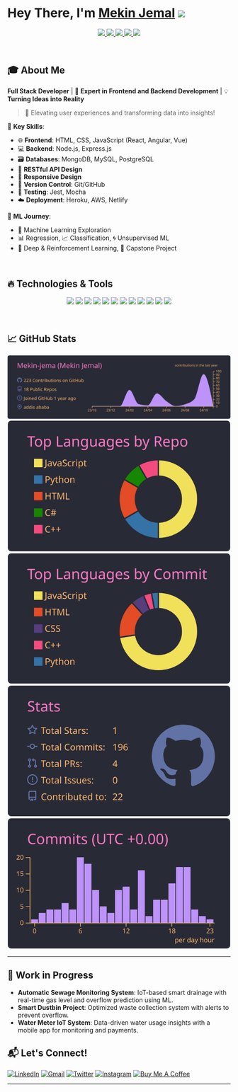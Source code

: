# Hey There, I'm [Mekin Jemal](https://www.linkedin.com/in/mekin-jemal-7933b42a3/) <img src="https://github.com/TheDudeThatCode/TheDudeThatCode/blob/master/Assets/Hi.gif" width="29px">

<p align="center">
  <a href="https://www.linkedin.com/in/mekin-jemal-7933b42a3/">
    <img src="https://img.shields.io/badge/LinkedIn-0077B5?style=for-the-badge&logo=linkedin&logoColor=white" /> 
  </a> 
  <a href="mailto:mekinjemal999@gmail.com">
    <img src="https://img.shields.io/badge/Gmail-D14836?style=for-the-badge&logo=gmail&logoColor=white" />
  </a>
  <a href="https://twitter.com/mekinjemal_seth">
    <img src="https://img.shields.io/badge/Twitter-1DA1F2?style=for-the-badge&logo=twitter&logoColor=white" />
  </a>
  <a href="https://www.instagram.com/mekin.jemal/">
    <img src="https://img.shields.io/badge/Instagram-E4405F?style=for-the-badge&logo=instagram&logoColor=white" />
  </a>
  <a href="https://www.buymeacoffee.com/mekinjemald">
    <img src="https://img.shields.io/badge/Buy_Me_A_Coffee-FFDD00?style=for-the-badge&logo=buy-me-a-coffee&logoColor=black" />
  </a>
</p>

<br>

## 🎓 About Me
**Full Stack Developer** | 🚀 **Expert in Frontend and Backend Development** | 💡 **Turning Ideas into Reality**

> 💬 Elevating user experiences and transforming data into insights!

🔑 **Key Skills**:

- 🌐 **Frontend**: HTML, CSS, JavaScript (React, Angular, Vue)
- 💻 **Backend**: Node.js, Express.js
- 🗃️ **Databases**: MongoDB, MySQL, PostgreSQL
- 🚀 **RESTful API Design**
- 🎨 **Responsive Design**
- 🔄 **Version Control**: Git/GitHub
- 🧪 **Testing**: Jest, Mocha
- ☁️ **Deployment**: Heroku, AWS, Netlify

🌱 **ML Journey**:
- 🤖 Machine Learning Exploration
- 📊 Regression, 📈 Classification, 🌀 Unsupervised ML
- 🧠 Deep & Reinforcement Learning, 🏁 Capstone Project

<br>

## 🔥 Technologies & Tools
<p align="center">
  <img src="https://img.shields.io/badge/HTML5-%23E34F26.svg?style=for-the-badge&logo=html5&logoColor=white" />
  <img src="https://img.shields.io/badge/CSS3-%231572B6.svg?style=for-the-badge&logo=css3&logoColor=white" />
  <img src="https://img.shields.io/badge/JavaScript-%23323330.svg?style=for-the-badge&logo=javascript&logoColor=F7DF1E" />
  <img src="https://img.shields.io/badge/Python-%23FFD43B.svg?style=for-the-badge&logo=python&logoColor=blue" />
  <img src="https://img.shields.io/badge/React-%2320232A.svg?style=for-the-badge&logo=react&logoColor=%2361DAFB" />
  <img src="https://img.shields.io/badge/Node.js-%236DA55F.svg?style=for-the-badge&logo=node.js&logoColor=white" />
  <img src="https://img.shields.io/badge/Django-%23092E20.svg?style=for-the-badge&logo=django&logoColor=green" />
  <img src="https://img.shields.io/badge/MongoDB-%234ea94b.svg?style=for-the-badge&logo=mongodb&logoColor=white" />
  <img src="https://img.shields.io/badge/MySQL-%2300f.svg?style=for-the-badge&logo=mysql&logoColor=white" />
  <img src="https://img.shields.io/badge/Firebase-%23039BE5.svg?style=for-the-badge&logo=firebase&logoColor=white" />
  <img src="https://img.shields.io/badge/Amazon%20AWS-%23232F3E.svg?style=for-the-badge&logo=amazon-aws&logoColor=yellow" />
  <img src="https://img.shields.io/badge/Figma-%23F24E1E.svg?style=for-the-badge&logo=figma&logoColor=white" />
</p>

<br>

## 📈 GitHub Stats
<p align="center">
  <img src="https://raw.githubusercontent.com/Mekin-jema/Mekin-jemal/master/profile-summary-card-output/dracula/0-profile-details.svg" />
  <img src="https://raw.githubusercontent.com/Mekin-jema/Mekin-jemal/master/profile-summary-card-output/dracula/1-repos-per-language.svg" />
  <img src="https://raw.githubusercontent.com/Mekin-jema/Mekin-jemal/master/profile-summary-card-output/dracula/2-most-commit-language.svg" />
  <img src="https://raw.githubusercontent.com/Mekin-jema/Mekin-jemal/master/profile-summary-card-output/dracula/3-stats.svg" />
  <img src="https://raw.githubusercontent.com/Mekin-jema/Mekin-jemal/master/profile-summary-card-output/dracula/4-productive-time.svg" />
</p>

---

## 💼 Work in Progress
- **Automatic Sewage Monitoring System**: IoT-based smart drainage with real-time gas level and overflow prediction using ML.
- **Smart Dustbin Project**: Optimized waste collection system with alerts to prevent overflow.
- **Water Meter IoT System**: Data-driven water usage insights with a mobile app for monitoring and payments.

## 📬 Let's Connect!
[![LinkedIn](https://img.shields.io/badge/LinkedIn-0077B5?style=for-the-badge&logo=linkedin&logoColor=white)](https://www.linkedin.com/in/mekin-jemal-7933b42a3/)
[![Gmail](https://img.shields.io/badge/Gmail-D14836?style=for-the-badge&logo=gmail&logoColor=white)](mailto:mekinjemal999@gmail.com)
[![Twitter](https://img.shields.io/badge/Twitter-1DA1F2?style=for-the-badge&logo=twitter&logoColor=white)](https://twitter.com/mekinjemal_seth)
[![Instagram](https://img.shields.io/badge/Instagram-E4405F?style=for-the-badge&logo=instagram&logoColor=white)](https://www.instagram.com/mekin.jemal/)
[![Buy Me A Coffee](https://img.shields.io/badge/Buy_Me_A_Coffee-FFDD00?style=for-the-badge&logo=buy-me-a-coffee&logoColor=black)](https://www.buymeacoffee.com/mekinjemald)

---

<!-- Animation CSS (inline for GitHub compatibility) -->

